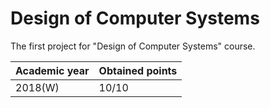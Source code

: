 # Design of Computer Systems

The first project for "Design of Computer Systems" course.

| Academic year | Obtained points |
| ------------- | --------------- |
| 2018(W)       | 10/10           |
